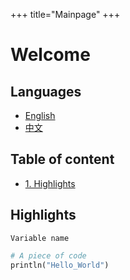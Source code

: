 +++
title="Mainpage"
+++

# Welcome

## Languages

* [English](@/readme.md)
* [中文](@/readme.cn.md)

## Table of content

* [1. Highlights](#Highlights)

## Highlights

`Variable name`

```python
# A piece of code
println("Hello_World")
```
